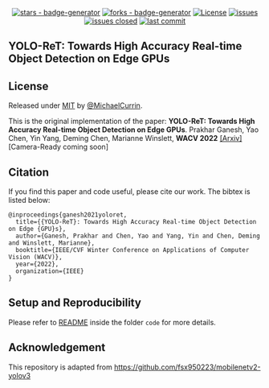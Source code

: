 <div align="center">

[![stars - badge-generator](https://img.shields.io/github/stars/prakharg24/yoloret)](https://github.com/prakharg24/yoloret)
[![forks - badge-generator](https://img.shields.io/github/forks/prakharg24/yoloret)](https://github.com/prakharg24/yoloret)
[![License](https://img.shields.io/badge/License-MIT-red)](#license)
[![issues](https://img.shields.io/github/issues/prakharg24/yoloret)](https://github.com/prakharg24/yoloret/issues)
[![issues closed](https://img.shields.io/github/issues-closed/prakharg24/yoloret)](https://github.com/prakharg24/yoloret/issues)
[![last commit](https://img.shields.io/github/last-commit/prakharg24/yoloret)](https://github.com/prakharg24/yoloret)

</div>

## YOLO-ReT: Towards High Accuracy Real-time Object Detection on Edge GPUs


  
## License

Released under [MIT](/LICENSE) by [@MichaelCurrin](https://github.com/MichaelCurrin).

This is the original implementation of the paper: **YOLO-ReT: Towards High Accuracy Real-time Object Detection on Edge GPUs**. Prakhar Ganesh, Yao Chen, Yin Yang, Deming Chen, Marianne Winslett, **WACV 2022** [\[Arxiv\]](https://arxiv.org/abs/2110.13713) \[Camera-Ready coming soon\]

## Citation

If you find this paper and code useful, please cite our work. The bibtex is listed below:

```
@inproceedings{ganesh2021yoloret,
  title={{YOLO-ReT}: Towards High Accuracy Real-time Object Detection on Edge {GPU}s},
  author={Ganesh, Prakhar and Chen, Yao and Yang, Yin and Chen, Deming and Winslett, Marianne},
  booktitle={IEEE/CVF Winter Conference on Applications of Computer Vision (WACV)},
  year={2022},
  organization={IEEE}
}
```

## Setup and Reproducibility

Please refer to [README](code/README.md) inside the folder `code` for more details.

## Acknowledgement

This repository is adapted from https://github.com/fsx950223/mobilenetv2-yolov3
